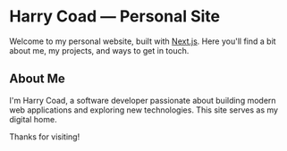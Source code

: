 # Harry Coad — Personal Site

Welcome to my personal website, built with [Next.js](https://nextjs.org). Here you'll find a bit about me, my projects, and ways to get in touch.

## About Me

I'm Harry Coad, a software developer passionate about building modern web applications and exploring new technologies. This site serves as my digital home.

Thanks for visiting!
